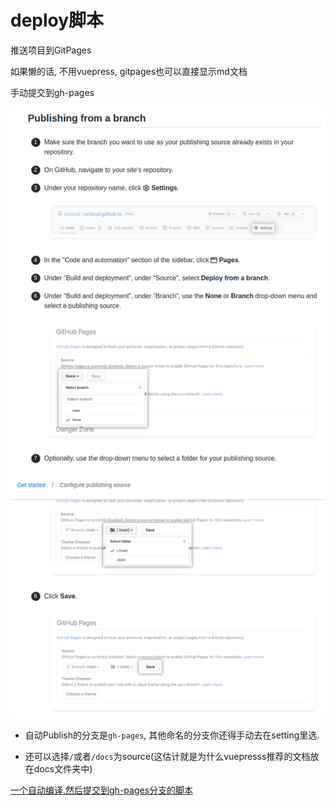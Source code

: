 # deploy脚本

推送项目到GitPages

如果懒的话, 不用vuepress, gitpages也可以直接显示md文档


手动提交到gh-pages



![failure](../../images/83ad32c958dacc26e343fa0988ac1868f25889fb9f830f60f9946bf11d77dca4.png)

- 自动Publish的分支是`gh-pages`, 其他命名的分支你还得手动去在setting里选.

- 还可以选择`/`或者`/docs`为source(这估计就是为什么vuepresss推荐的文档放在docs文件夹中)


[一个自动编译,然后提交到gh-pages分支的脚本](../../deploy.sh)